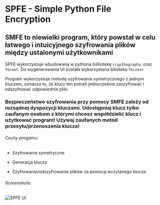 # SPFE - Simple Python File Encryption

## SMFE to niewielki program, który powstał w celu łatwego i intuicyjnego szyfrowania plików między ustalonymi użytkownikami

SPFE wykorzystuje wbudowaną w pythona bililiotekę `crypthography `oraz `fernet`. Do wygenerowania UI została wykorzystana bilioteka `TKinter`

Program wykorzystuje metodę szyfrowania symetrycznego z jednym kluczem, oznacza to, że klucz ten potrafi jednocześnie zaszyfrować i odszyfrować odpowiednie pliki. 

### Bezpieczeństwo szyfrowania przy pomocy SMFE zależy od rozsądnej dyspozycji kluczami. Udostępniaj klucz tylko zaufanym osobom z którymi chcesz współdzielić klucz i użytkować program! Używaj zaufanych metod przesyłu/przenoszenia klucza!

###### Cechy progamu:

- Szyfrowanie symetryczne

- Generacja kluczy

- Szyfrowanie/odszyfrowanie plików za pomocą wczytanego klucza

###### Screenshots:

![SPFE UI](https://img001.prntscr.com/file/img001/glHpCTEYT-2kEuOv7kGw7Q.jpeg)
